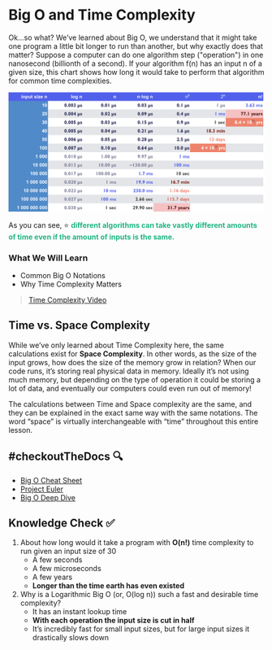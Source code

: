 # Big O and Time Complexity

Ok...so what? We’ve learned about Big O, we understand that it might take one program a little bit longer to run than another, but why exactly does that matter? Suppose a computer can do one algorithm step ("operation") in one nanosecond (billionth of a second). If your algorithm f(n) has an input n of a given size, this chart shows how long it would take to perform that algorithm for common time complexities.

![Time Complexity Table](./assets/7.TimeComplexity.png)

As you can see, ⭐️ <span style = "color: #21B581">**different algorithms can take vastly different amounts of time even if the amount of inputs is the same.**</span>

### What We Will Learn
- Common Big O Notations
- Why Time Complexity Matters

>[Time Complexity Video](https://www.loom.com/share/0d308d9cd73e41489da5b4ec874521a7)

## Time vs. Space Complexity

While we’ve only learned about Time Complexity here, the same calculations exist for **Space Complexity**. In other words, as the size of the input grows, how does the size of the memory grow in relation? When our code runs, it’s storing real physical data in memory. Ideally it’s not using much memory, but depending on the type of operation it could be storing a lot of data, and eventually our computers could even run out of memory!

The calculations between Time and Space complexity are the same, and they can be explained in the exact same way with the same notations. The word “space” is virtually interchangeable with “time” throughout this entire lesson.

## #checkoutTheDocs 🔍
- [Big O Cheat Sheet](https://www.bigocheatsheet.com/)
- [Project Euler](https://projecteuler.net/)
- [Big O Deep Dive](https://www.freecodecamp.org/news/big-o-notation-why-it-matters-and-why-it-doesnt-1674cfa8a23c/)

## Knowledge Check ✅

1. About how long would it take a program with **O(n!)** time complexity to run given an input size of 30
    - A few seconds
    - A few microseconds
    - A few years
    - **Longer than the time earth has even existed**
2. Why is a Logarithmic Big O (or, O(log n)) such a fast and desirable time complexity?
    - It has an instant lookup time
    - **With each operation the input size is cut in half**
    - It’s incredibly fast for small input sizes, but for large input sizes it drastically slows down